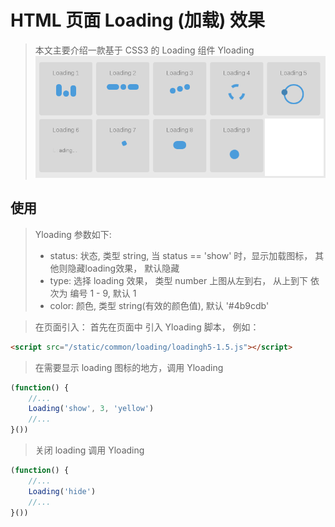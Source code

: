 # HTML 页面 Loading (加载) 效果 #

> 本文主要介绍一款基于 CSS3 的 Loading 组件 Yloading
> ![loading](./loading.png)

## 使用  ##
> Yloading 参数如下:
> - status: 状态, 类型 string, 当 status == 'show' 时，显示加载图标， 其他则隐藏loading效果， 默认隐藏
> - type: 选择 loading 效果， 类型 number 上图从左到右， 从上到下 依次为 编号 1 - 9, 默认 1
> - color: 颜色, 类型 string(有效的颜色值), 默认 '#4b9cdb'

> 在页面引入： 
> 首先在页面中 引入 Yloading 脚本， 例如：
```html
<script src="/static/common/loading/loadingh5-1.5.js"></script>
```

> 在需要显示 loading 图标的地方，调用 Yloading 
```javascript
(function() {
    //...
    Loading('show', 3, 'yellow')
    //...
}())
```
> 关闭 loading 调用 Yloading 
```javascript
(function() {
    //...
    Loading('hide')
    //...
}())
```

